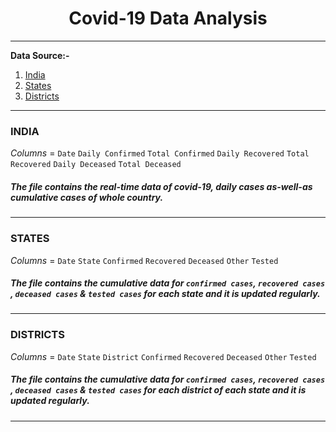 <h1 align='center' style='color:#'>Covid-19 Data Analysis</h1>

---
**Data Source:-**
   1. [India](https://api.covid19india.org/csv/latest/case_time_series.csv)           
   2. [States](https://api.covid19india.org/csv/latest/states.csv)           
   3. [Districts](https://api.covid19india.org/csv/latest/districts.csv) 
---

<h3 style='color:#'>INDIA</h3>


_Columns_ = `Date` `Daily Confirmed` `Total Confirmed` `Daily Recovered` `Total Recovered` `Daily Deceased` `Total Deceased`


##### The file contains the real-time data of covid-19, daily cases as-well-as cumulative cases of whole country. 
---

<h3 style='color:#'>STATES</h3>


_Columns_ = `Date` `State` `Confirmed` `Recovered` `Deceased` `Other` `Tested`

##### The file contains the cumulative data for `confirmed cases`, `recovered cases` , `deceased cases` & `tested cases` for each state and it is  updated regularly. 
---

<h3 style='color:#'>DISTRICTS</h3>

_Columns_ = `Date` `State` `District` `Confirmed` `Recovered` `Deceased` `Other` `Tested`

##### The file contains the cumulative data for `confirmed cases`, `recovered cases` , `deceased cases` & `tested cases` for each district of each state and it is updated regularly. 
---

